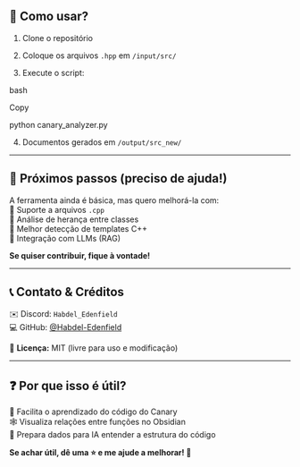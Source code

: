 ## 🚀 Como usar?

1. Clone o repositório
    
2. Coloque os arquivos `.hpp` em `/input/src/`
    
3. Execute o script:
    

bash

Copy

python canary_analyzer.py

4. Documentos gerados em `/output/src_new/`
    

---

## 🔮 Próximos passos (preciso de ajuda!)

A ferramenta ainda é básica, mas quero melhorá-la com:  
🔹 Suporte a arquivos `.cpp`  
🔹 Análise de herança entre classes  
🔹 Melhor detecção de templates C++  
🔹 Integração com LLMs (RAG)

**Se quiser contribuir, fique à vontade!**

---

## 📞 Contato & Créditos

✉️ Discord: `Habdel_Edenfield`  
💻 GitHub: [@Habdel-Edenfield](https://github.com/Habdel-Edenfield)

📜 **Licença:** MIT (livre para uso e modificação)

---

## ❓ Por que isso é útil?

🧠 Facilita o aprendizado do código do Canary  
🕸️ Visualiza relações entre funções no Obsidian  
🤖 Prepara dados para IA entender a estrutura do código

**Se achar útil, dê uma ⭐ e me ajude a melhorar! 🚀**